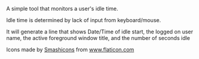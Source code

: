 ﻿A simple tool that monitors a user's idle time.

Idle time is determined by lack of input from keyboard/mouse.

It will generate a line that shows Date/Time of idle start, the logged on user name, the active foreground window title, and the number of seconds idle

Icons made by <a href="https://www.flaticon.com/authors/smashicons" title="Smashicons">Smashicons</a> from <a href="https://www.flaticon.com/"         title="Flaticon">www.flaticon.com</a>